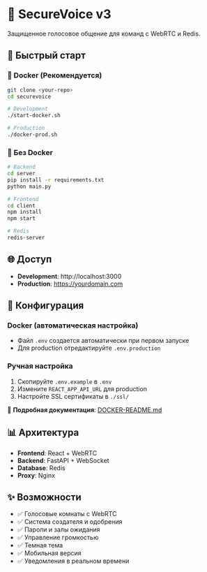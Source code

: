 # 🎤 SecureVoice v3

Защищенное голосовое общение для команд с WebRTC и Redis.

## 🚀 Быстрый старт

### 🐳 Docker (Рекомендуется)

```bash
git clone <your-repo>
cd securevoice

# Development
./start-docker.sh

# Production
./docker-prod.sh
```

### 📱 Без Docker

```bash
# Backend
cd server
pip install -r requirements.txt
python main.py

# Frontend
cd client
npm install
npm start

# Redis
redis-server
```

## 🌐 Доступ

- **Development**: http://localhost:3000
- **Production**: https://yourdomain.com

## 🔧 Конфигурация

### Docker (автоматическая настройка)
- Файл `.env` создается автоматически при первом запуске
- Для production отредактируйте `.env.production`

### Ручная настройка
1. Скопируйте `.env.example` в `.env`
2. Измените `REACT_APP_API_URL` для production
3. Настройте SSL сертификаты в `./ssl/`

📖 **Подробная документация**: [DOCKER-README.md](./DOCKER-README.md)

## 📊 Архитектура

- **Frontend**: React + WebRTC
- **Backend**: FastAPI + WebSocket
- **Database**: Redis
- **Proxy**: Nginx

## ✨ Возможности

- ✅ Голосовые комнаты с WebRTC
- ✅ Система создателя и одобрения
- ✅ Пароли и залы ожидания
- ✅ Управление громкостью
- ✅ Темная тема
- ✅ Мобильная версия
- ✅ Уведомления в реальном времени
